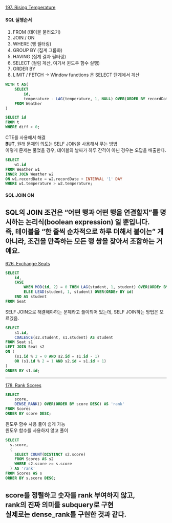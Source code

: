 [197. Rising Temperature](https://leetcode.com/problems/rising-temperature/description/)
#### SQL 실행순서
1. FROM (테이블 불러오기)
2. JOIN / ON
3. WHERE (행 필터링)
4. GROUP BY (집계 그룹화)
5. HAVING (집계 결과 필터링)
6. SELECT (컬럼 계산, 여기서 윈도우 함수 실행)
7. ORDER BY
8. LIMIT / FETCH
-> Window functions 은 SELECT 단계에서 계산
```sql
WITH t AS(
    SELECT
        id,
        temperature - LAG(temperature, 1, NULL) OVER(ORDER BY recordDate) as diff
    FROM Weather
)

SELECT id
FROM t
WHERE diff > 0;
```
CTE를 사용해서 해결   
**BUT**, 원래 문제의 의도는 SELF JOIN을 사용해서 푸는 방법   
이렇게 문제는 풀었을 경우, 테이블의 날짜가 하루 간격이 아닌 경우는 오답을 배출한다.   
```sql
SELECT
    w1.id
FROM Weather w1
INNER JOIN Weather w2
ON w1.recordDate = w2.recordDate + INTERVAL '1' DAY
WHERE w1.temperature > w2.temperature;
```
#### SQL JOIN ON
SQL의 JOIN 조건은 “어떤 행과 어떤 행을 연결할지”를 명시하는 **논리식(boolean expression)** 일 뿐입니다.   
즉, 테이블을 “한 줄씩 순차적으로 하루 더해서 붙이는” 게 아니라, 조건을 만족하는 모든 행 쌍을 찾아서 조합하는 거예요.   
------
[626. Exchange Seats](https://leetcode.com/problems/exchange-seats/description/)   
```sql
SELECT
    id,
    CASE
        WHEN MOD(id, 2) = 0 THEN LAG(student, 1, student) OVER(ORDEr BY id)
        ELSE LEAD(student, 1, student) OVER(ORDEr BY id)
    END AS student
FROM Seat
```
SELF JOIN으로 해결해야하는 문제라고 풀이되어 있는데, SELF JOIN하는 방법은 모르겠음.   
```sql
SELECT
    s1.id,
    COALESCE(s2.student, s1.student) AS student
FROM Seat s1
LEFT JOIN Seat s2
ON (
    (s1.id % 2 = 0 AND s2.id = s1.id - 1)
    OR (s1.id % 2 = 1 AND s2.id = s1.id + 1)
)
ORDER BY s1.id;
```
------
[178. Rank Scores](https://leetcode.com/problems/rank-scores/description/)   
```sql
SELECT
    score,
    DENSE_RANK() OVER(ORDER BY score DESC) AS 'rank'
FROM Scores
ORDER BY score DESC;
```
윈도우 함수 사용 풀이 쉽게 가능   
윈도우 함수를 사용하지 않고 풀이   
```sql
SELECT
  s.score,
  (
    SELECT COUNT(DISTINCT s2.score)
    FROM Scores AS s2
    WHERE s2.score >= s.score
  ) AS 'rank'
FROM Scores AS s
ORDER BY s.score DESC;
```
score를 정렬하고 숫자를 rank 부여하지 않고,   
rank의 진짜 의미를 subquery로 구현   
실제로는 dense_rank를 구현한 것과 같다.   
------
